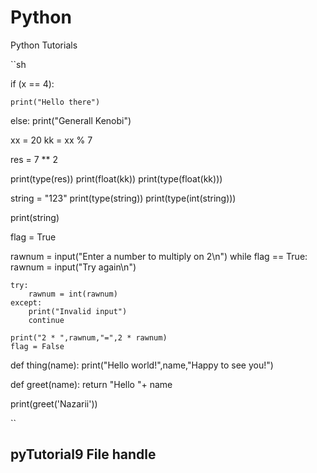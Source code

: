 # Python

Python Tutorials

``sh

<!-- If else -->

if (x == 4):

    print("Hello there")

else:
print("Generall Kenobi")

<!-- Operators -->

xx = 20
kk = xx % 7

res = 7 \*\* 2

print(type(res))
print(float(kk))
print(type(float(kk)))

<!--

class 'int'>
6.0
<class 'float'>

 -->

string = "123"
print(type(string))
print(type(int(string)))

print(string)

<!--

<class 'str'>
<class 'int'>
123

 -->

flag = True

rawnum = input("Enter a number to multiply on 2\n")
while flag == True:
rawnum = input("Try again\n")

    try:
        rawnum = int(rawnum)
    except:
        print("Invalid input")
        continue

    print("2 * ",rawnum,"=",2 * rawnum)
    flag = False

<!-- def functions -->

def thing(name):
print("Hello world!",name,"Happy to see you!")

def greet(name):
return "Hello "+ name

print(greet('Nazarii'))

``

## pyTutorial9 File handle
